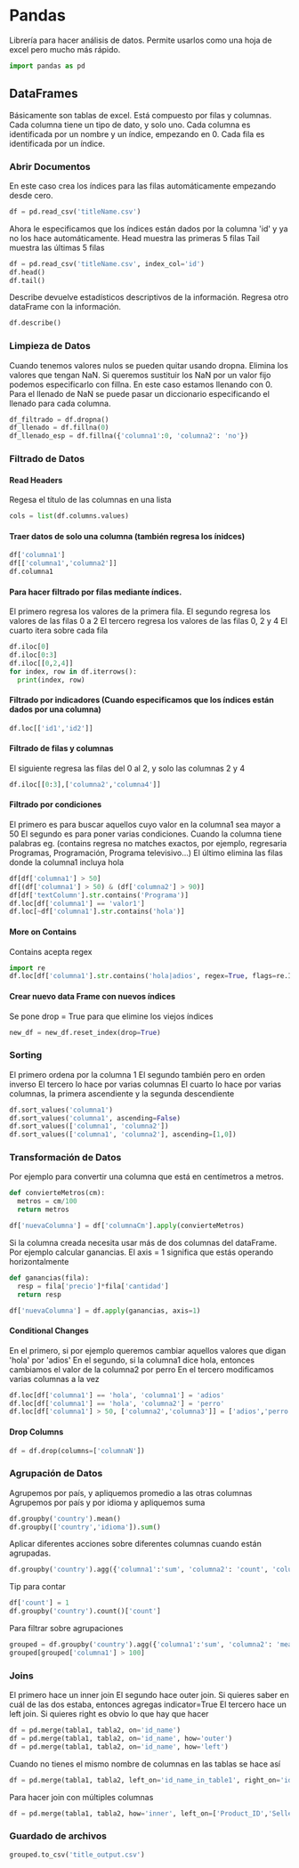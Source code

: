 # Pandas

Librería para hacer análisis de datos. Permite usarlos como una hoja de excel pero mucho más rápido.

```python
import pandas as pd
```


## DataFrames
Básicamente son tablas de excel. Está compuesto por filas y columnas. Cada columna tiene un tipo de dato, y solo uno.
Cada columna es identificada por un nombre y un índice, empezando en 0.
Cada fila es identificada por un índice.

### Abrir Documentos

En este caso crea los índices para las filas automáticamente empezando desde cero.
```python
df = pd.read_csv('titleName.csv')
```

Ahora le especificamos que los índices están dados por la columna 'id' y ya no los hace automáticamente.
Head muestra las primeras 5 filas
Tail muestra las últimas 5 filas
```python
df = pd.read_csv('titleName.csv', index_col='id')
df.head()
df.tail()
```

Describe devuelve estadísticos descriptivos de la información. Regresa otro dataFrame con la información.
```python
df.describe()
```

### Limpieza de Datos

Cuando tenemos valores nulos se pueden quitar usando dropna. Elimina los valores que tengan NaN. 
Si queremos sustituir los NaN por un valor fijo podemos especificarlo con fillna. En este caso estamos llenando con 0.
Para el llenado de NaN se puede pasar un diccionario especificando el llenado para cada columna.
```python
df_filtrado = df.dropna()
df_llenado = df.fillna(0)
df_llenado_esp = df.fillna({'columna1':0, 'columna2': 'no'})
```


### Filtrado de Datos

#### Read Headers
Regesa el título de las columnas en una lista
```python
cols = list(df.columns.values)
```

#### Traer datos de solo una columna (también regresa los ínidces)
```python
df['columna1']
df[['columna1','columna2']]
df.columna1
```

#### Para hacer filtrado por filas mediante índices.
El primero regresa los valores de la primera fila.
El segundo regresa los valores de las filas 0 a 2
El tercero regresa los valores de las filas 0, 2 y 4
El cuarto itera sobre cada fila
```python
df.iloc[0]
df.iloc[0:3]
df.iloc[[0,2,4]]
for index, row in df.iterrows():
  print(index, row)
```

#### Filtrado por indicadores (Cuando especificamos que los índices están dados por una columna)
```python
df.loc[['id1','id2']]
```

#### Filtrado de filas y columnas
El siguiente regresa las filas del 0 al 2, y solo las columnas 2 y 4
```python
df.iloc[[0:3],['columna2','columna4']]
```

#### Filtrado por condiciones
El primero es para buscar aquellos cuyo valor en la columna1 sea mayor a 50
El segundo es para poner varias condiciones.
Cuando la columna tiene palabras eg. (contains regresa no matches exactos, por ejemplo, regresaria Programas, Programación, Programa televisivo...)
El último elimina las filas donde la columna1 incluya hola
```python
df[df['columna1'] > 50]
df[(df['columna1'] > 50) & (df['columna2'] > 90)]
df[df['textColumn'].str.contains('Programa')]
df.loc[df['columna1'] == 'valor1']
df.loc[~df['columna1'].str.contains('hola')]
```

#### More on Contains
Contains acepta regex
```python
import re
df.loc[df['columna1'].str.contains('hola|adios', regex=True, flags=re.I)]
```

#### Crear nuevo data Frame con nuevos índices
Se pone drop = True para que elimine los viejos índices
```python
new_df = new_df.reset_index(drop=True)
```

### Sorting
El primero ordena por la columna 1
El segundo también pero en orden inverso
El tercero lo hace por varias columnas
El cuarto lo hace por varias columnas, la primera ascendiente y la segunda descendiente
```python
df.sort_values('columna1')
df.sort_values('columna1', ascending=False)
df.sort_values(['columna1', 'columna2'])
df.sort_values(['columna1', 'columna2'], ascending=[1,0])
```

### Transformación de Datos
Por ejemplo para convertir una columna que está en centímetros a metros.
```python
def convierteMetros(cm):
  metros = cm/100
  return metros

df['nuevaColumna'] = df['columnaCm'].apply(convierteMetros)
```

Si la columna creada necesita usar más de dos columnas del dataFrame.
Por ejemplo calcular ganancias.
El axis = 1 significa que estás operando horizontalmente
```python
def ganancias(fila):
  resp = fila['precio']*fila['cantidad']
  return resp

df['nuevaColumna'] = df.apply(ganancias, axis=1)
```

#### Conditional Changes
En el primero, si por ejemplo queremos cambiar aquellos valores que digan 'hola' por 'adios'
En el segundo, si la columna1 dice hola, entonces cambiamos el valor de la columna2 por perro
En el tercero modificamos varias columnas a la vez
```python
df.loc[df['columna1'] == 'hola', 'columna1'] = 'adios'
df.loc[df['columna1'] == 'hola', 'columna2'] = 'perro'
df.loc[df['columna1'] > 50, ['columna2','columna3']] = ['adios','perro']
```

#### Drop Columns
```python
df = df.drop(columns=['columnaN'])
```

### Agrupación de Datos
Agrupemos por país, y apliquemos promedio a las otras columnas
Agrupemos por país y por idioma y apliquemos suma
```python
df.groupby('country').mean()
df.groupby(['country','idioma']).sum()
```

Aplicar diferentes acciones sobre diferentes columnas cuando están agrupadas.
```python
df.groupby('country').agg({'columna1':'sum', 'columna2': 'count', 'columna3': 'max'})
```

Tip para contar
```python
df['count'] = 1
df.groupby('country').count()['count']
```

Para filtrar sobre agrupaciones
```python
grouped = df.groupby('country').agg({'columna1':'sum', 'columna2': 'mean', 'columna3': 'max'})
grouped[grouped['columna1'] > 100]
```

### Joins
El primero hace un inner join
El segundo hace outer join. Si quieres saber en cuál de las dos estaba, entonces agregas indicator=True
El tercero hace un left join. Si quieres right es obvio lo que hay que hacer
```python
df = pd.merge(tabla1, tabla2, on='id_name')
df = pd.merge(tabla1, tabla2, on='id_name', how='outer')
df = pd.merge(tabla1, tabla2, on='id_name', how='left')
```

Cuando no tienes el mismo nombre de columnas en las tablas se hace así
```python
df = pd.merge(tabla1, tabla2, left_on='id_name_in_table1', right_on='id_name_in_table2')
```

Para hacer join con múltiples columnas
```python
df = pd.merge(tabla1, tabla2, how='inner', left_on=['Product_ID','Seller_City'],right_on=['Product_ID','City'])
```

### Guardado de archivos
```python
grouped.to_csv('title_output.csv')
```



